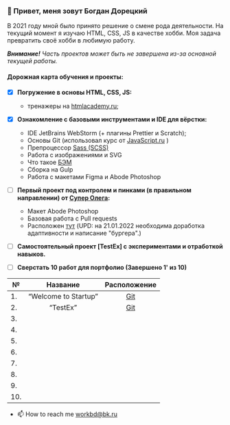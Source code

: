 

### 👋  Привет, меня зовут Богдан Дорецкий

В 2021 году мной было принято решение о смене рода деятельности. На текущий момент я изучаю HTML, CSS, JS в качестве хобби. Моя задача превратить своё хобби в любимую работу.

_**Внимание!**_
_Часть проектов может быть не завершена из-за основной текущей работы._

#### Дорожная карта обучения и проекты:

[1]: https://htmlacademy.ru/courses/:
[2]: https://youtube.com/playlist?list=PLDyvV36pndZFHXjXuwA_NywNrVQO0aQqb
[3]: https://sass-scss.ru
[4]: https://ru.bem.info/methodology
[5]: https://www.linkedin.com/in/r45h
[6]: https://github.com/R45H/bogdan-1
[7]: https://github.com/Lazard-Live/Test-Ex-task-1


- [x] **Погружение в основы HTML, CSS, JS:**
  - тренажеры  на [htmlacademy.ru][1];

- [x] **Ознакомление с базовыми инструментами и IDE для вёрстки:**
  - IDE JetBrains WebStorm (+ плагины Prettier и Scratch);
  - Основы Git (использовал курс от [JavaScript.ru][2]  )
  - Препроцессор [Sass (SCSS)][3]
  - Работа с изображениями и SVG
  - Что такое [БЭМ][4]
  - Сборка на Gulp
  - Работа с макетами Figma и Abode Photoshop


- [ ] **Первый проект под контролем и пинками (в правильном направлении) от [Супер Олега][5]:**
  - Макет Abode Photoshop
  - Базовая работа с Pull requests
  - Расположен [тут][6]
       (UPD: на 21.01.2022 необходима доработка адаптивности и написание "бургера".)
    

- [ ] **Самостоятельный проект [TestEx] с экспериментами и отработкой навыков.**


- [ ] **Сверстать 10 работ для портфолио (Завершено 1' из 10)**
  
| №   |       Название       | Расположение |
|-----|:--------------------:|:------------:|
| 1.  | “Welcome to Startup” |   [Git][6]   |
| 2.  |       “TestEx”       |   [Git][7]   |
| 3.  |                      |              |
| 4.  |                      |              |
| 5.  |                      |              |
| 6.  |                      |              |
| 7.  |                      |              |
| 8.  |                      |              |
| 9.  |                      |              |
| 10. |                      |              |


- 📫 How to reach me workbd@bk.ru
